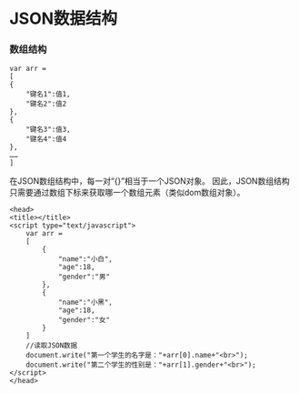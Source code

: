 JSON数据结构
===================

###  数组结构

    var arr =
    [
    {
        "键名1":值1,
        "键名2":值2
    },
    {
        "键名3":值3,
        "键名4":值4
    },
    ……
    ]
在JSON数组结构中，每一对“{}”相当于一个JSON对象。
因此，JSON数组结构只需要通过数组下标来获取哪一个数组元素（类似dom数组对象）。

    <head>
    <title></title>
    <script type="text/javascript">
        var arr =
        [
            {
                "name":"小白",
                "age":18,
                "gender":"男"
            },
            {
                "name":"小黑",
                "age":18,
                "gender":"女"
            }
        ]
        //读取JSON数据
        document.write("第一个学生的名字是："+arr[0].name+"<br>");
        document.write("第二个学生的性别是："+arr[1].gender+"<br>");
    </script>
    </head>